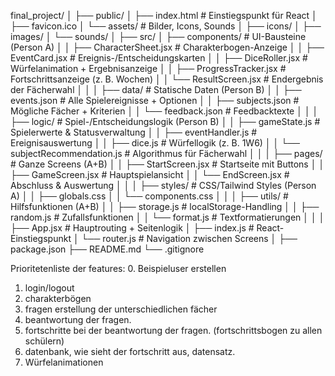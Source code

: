 final_project/
│
├── public/
│ ├── index.html # Einstiegspunkt für React
│ ├── favicon.ico
│ └── assets/ # Bilder, Icons, Sounds
│ ├── icons/
│ ├── images/
│ └── sounds/
│
├── src/
│ ├── components/ # UI-Bausteine (Person A)
│ │ ├── CharacterSheet.jsx # Charakterbogen-Anzeige
│ │ ├── EventCard.jsx # Ereignis-/Entscheidungskarten
│ │ ├── DiceRoller.jsx # Würfelanimation + Ergebnisanzeige
│ │ ├── ProgressTracker.jsx # Fortschrittsanzeige (z. B. Wochen)
│ │ └── ResultScreen.jsx # Endergebnis der Fächerwahl
│ │
│ ├── data/ # Statische Daten (Person B)
│ │ ├── events.json # Alle Spielereignisse + Optionen
│ │ ├── subjects.json # Mögliche Fächer + Kriterien
│ │ └── feedback.json # Feedbacktexte
│ │
│ ├── logic/ # Spiel-/Entscheidungslogik (Person B)
│ │ ├── gameState.js # Spielerwerte & Statusverwaltung
│ │ ├── eventHandler.js # Ereignisauswertung
│ │ ├── dice.js # Würfellogik (z. B. 1W6)
│ │ └── subjectRecommendation.js # Algorithmus für Fächerwahl
│ │
│ ├── pages/ # Ganze Screens (A+B)
│ │ ├── StartScreen.jsx # Startseite mit Buttons
│ │ ├── GameScreen.jsx # Hauptspielansicht
│ │ └── EndScreen.jsx # Abschluss & Auswertung
│ │
│ ├── styles/ # CSS/Tailwind Styles (Person A)
│ │ ├── globals.css
│ │ └── components.css
│ │
│ ├── utils/ # Hilfsfunktionen (A+B)
│ │ ├── storage.js # localStorage-Handling
│ │ ├── random.js # Zufallsfunktionen
│ │ └── format.js # Textformatierungen
│ │
│ ├── App.jsx # Hauptrouting + Seitenlogik
│ ├── index.js # React-Einstiegspunkt
│ └── router.js # Navigation zwischen Screens
│
├── package.json
├── README.md
└── .gitignore

Prioritetenliste der features: 0. Beispieluser erstellen

1. login/logout
2. charakterbögen
3. fragen erstellung der unterschiedlichen fächer
4. beantwortung der fragen.
5. fortschritte bei der beantwortung der fragen. (fortschrittsbogen zu allen schülern)
6. datenbank, wie sieht der fortschritt aus, datensatz.
7. Würfelanimationen
